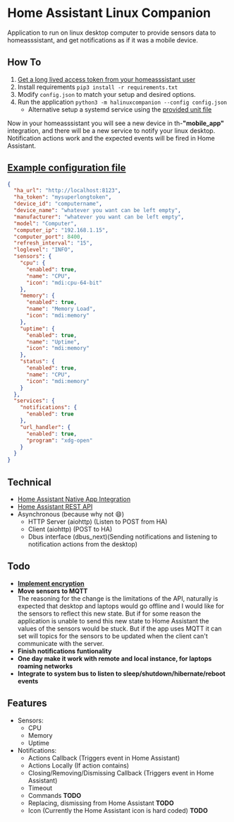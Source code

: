 # Home Assistant Linux Companion

Application to run on linux desktop computer to provide sensors data to homeasssistant, and get notifications as if it was a mobile device.

## How To

1. [Get a long lived access token from your homeasssistant user](https://www.atomicha.com/home-assistant-how-to-generate-long-lived-access-token-part-1/)
1. Install requirements `pip3 install -r requirements.txt`
1. Modify `config.json` to match your setup and desired options.
1. Run the application `python3 -m halinuxcompanion --config config.json`
    - Alternative setup a systemd service using the [provided unit file](halinuxcompanion/resources/halinuxcompanion.service)

Now in your homeasssistant you will see a new device in th-**"mobile_app"** integration, and there will be a new service to notify your linux desktop. Notification actions work and the expected events will be fired in Home Assistant.

## [Example configuration file](/config.json)

```json
{
  "ha_url": "http://localhost:8123",
  "ha_token": "mysuperlongtoken",
  "device_id": "computername",
  "device_name": "whatever you want can be left empty",
  "manufacturer": "whatever you want can be left empty",
  "model": "Computer",
  "computer_ip": "192.168.1.15",
  "computer_port": 8400,
  "refresh_interval": "15",
  "loglevel": "INFO",
  "sensors": {
    "cpu": {
      "enabled": true,
      "name": "CPU",
      "icon": "mdi:cpu-64-bit"
    },
    "memory": {
      "enabled": true,
      "name": "Memory Load",
      "icon": "mdi:memory"
    },
    "uptime": {
      "enabled": true,
      "name": "Uptime",
      "icon": "mdi:memory"
    },
    "status": {
      "enabled": true,
      "name": "CPU",
      "icon": "mdi:memory"
    }
  },
  "services": {
    "notifications": {
      "enabled": true
    },
    "url_handler": {
      "enabled": true,
      "program": "xdg-open"
    }
  }
}
```

## Technical

- [Home Assistant Native App Integration](https://developers.home-assistant.io/docs/api/native-app-integration)
- [Home Assistant REST API](https://developers.home-assistant.io/docs/api/rest)
- Asynchronous (because why not :smile:)
  - HTTP Server (aiohttp) (Listen to POST from HA)
  - Client (aiohttp) (POST to HA)
  - Dbus interface (dbus_next)(Sending notifications and listening to notification actions from the desktop)

## Todo

- [**Implement encryption**](https://developers.home-assistant.io/docs/api/native-app-integration/sending-data)
- **Move sensors to MQTT**  
  The reasoning for the change is the limitations of the API, naturally is expected that desktop and laptops would go offline and I would like for the sensors to reflect this new state. But if for some reason the application is unable to send this new state to Home Assistant the values of the sensors would be stuck. But if the app uses MQTT it can set will topics for the sensors to be updated when the client can't communicate with the server.
- **Finish notifications funtionality**
- **One day make it work with remote and local instance, for laptops roaming networks**
- **Integrate to system bus to listen to sleep/shutdown/hibernate/reboot events**

## Features

- Sensors:
  - CPU
  - Memory
  - Uptime
- Notifications:
  - Actions Callback (Triggers event in Home Assistant)
  - Actions Locally (If action contains)
  - Closing/Removing/Dismissing Callback (Triggers event in Home Assistant)
  - Timeout
  - Commands **TODO**
  - Replacing, dismissing from Home Assistant **TODO**
  - Icon (Currently the Home Assistant icon is hard coded) **TODO**
